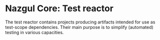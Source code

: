 # Nazgul Core: Test reactor

The test reactor contains projects producing artifacts intended for use as test-scope dependencies.
Their main purpose is to simplify (automated) testing in various capacities.
